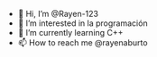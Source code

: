 - 👋 Hi, I’m @Rayen-123
- 👀 I’m interested in la programación
- 🌱 I’m currently learning C++
- 📫 How to reach me @rayenaburto 

<!---
Rayen-123/Rayen-123 is a ✨ special ✨ repository because its `README.md` (this file) appears on your GitHub profile.
You can click the Preview link to take a look at your changes.
--->
